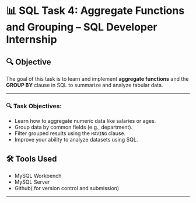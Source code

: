 # 📊 SQL Task 4: Aggregate Functions and Grouping – SQL Developer Internship

## 🔍 Objective
The goal of this task is to learn and implement **aggregate functions** and the **GROUP BY** clause in SQL to summarize and analyze tabular data.

---

### 🔍 Task Objectives:
- Learn how to aggregate numeric data like salaries or ages.
- Group data by common fields (e.g., department).
- Filter grouped results using the `HAVING` clause.
- Improve your ability to analyze datasets using SQL.


## 🛠 Tools Used
- MySQL Workbench
- MySQL Server
- Github( for version control and submission)

---



